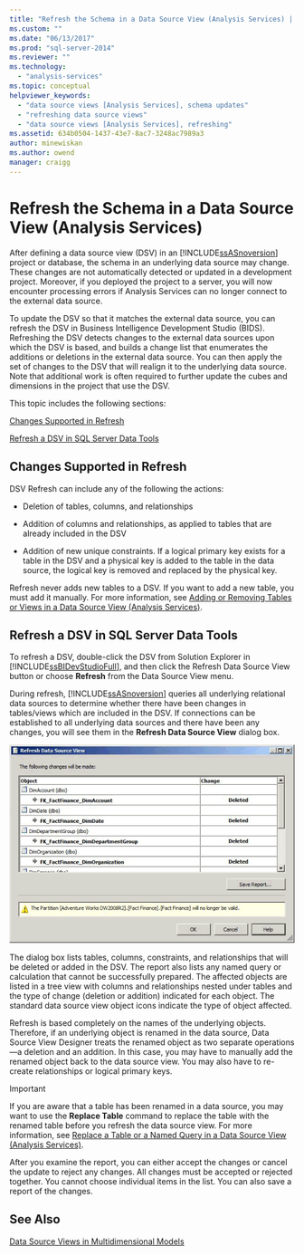 ```yaml
---
title: "Refresh the Schema in a Data Source View (Analysis Services) | Microsoft Docs"
ms.custom: ""
ms.date: "06/13/2017"
ms.prod: "sql-server-2014"
ms.reviewer: ""
ms.technology: 
  - "analysis-services"
ms.topic: conceptual
helpviewer_keywords: 
  - "data source views [Analysis Services], schema updates"
  - "refreshing data source views"
  - "data source views [Analysis Services], refreshing"
ms.assetid: 634b0504-1437-43e7-8ac7-3248ac7989a3
author: minewiskan
ms.author: owend
manager: craigg
---
```

# Refresh the Schema in a Data Source View (Analysis Services)
  After defining a data source view (DSV) in an [!INCLUDE[ssASnoversion](../../../includes/ssasnoversion-md.md)] project or database, the schema in an underlying data source may change. These changes are not automatically detected or updated in a development project. Moreover, if you deployed the project to a server, you will now encounter processing errors if Analysis Services can no longer connect to the external data source.  
  
 To update the DSV so that it matches the external data source, you can refresh the DSV in Business Intelligence Development Studio (BIDS). Refreshing the DSV detects changes to the external data sources upon which the DSV is based, and builds a change list that enumerates the additions or deletions in the external data source. You can then apply the set of changes to the DSV that will realign it to the underlying data source. Note that additional work is often required to further update the cubes and dimensions in the project that use the DSV.  
  
 This topic includes the following sections:  
  
 [Changes Supported in Refresh](#bkmk_changlist)  
  
 [Refresh a DSV in SQL Server Data Tools](#bkmk_DSVrefresh)  
  
##  <a name="bkmk_changlist"></a> Changes Supported in Refresh  
 DSV Refresh can include any of the following the actions:  
  
-   Deletion of tables, columns, and relationships  
  
-   Addition of columns and relationships, as applied to tables that are already included in the DSV  
  
-   Addition of new unique constraints. If a logical primary key exists for a table in the DSV and a physical key is added to the table in the data source, the logical key is removed and replaced by the physical key.  
  
 Refresh never adds new tables to a DSV. If you want to add a new table, you must add it manually. For more information, see [Adding or Removing Tables or Views in a Data Source View &#40;Analysis Services&#41;](adding-or-removing-tables-or-views-in-a-data-source-view-analysis-services.md).  
  
##  <a name="bkmk_DSVrefresh"></a> Refresh a DSV in SQL Server Data Tools  
 To refresh a DSV, double-click the DSV from Solution Explorer in [!INCLUDE[ssBIDevStudioFull](../../includes/ssbidevstudiofull-md.md)], and then click the Refresh Data Source View button or choose **Refresh** from the Data Source View menu.  
  
 During refresh, [!INCLUDE[ssASnoversion](../../../includes/ssasnoversion-md.md)] queries all underlying relational data sources to determine whether there have been changes in tables/views which are included in the DSV. If connections can be established to all underlying data sources and there have been any changes, you will see them in the **Refresh Data Source View** dialog box.  
  
 ![Refresh Data Source View dialog box](../media/ssas-olapdsv-refresh.gif "Refresh Data Source View dialog box")  
  
 The dialog box lists tables, columns, constraints, and relationships that will be deleted or added in the DSV. The report also lists any named query or calculation that cannot be successfully prepared. The affected objects are listed in a tree view with columns and relationships nested under tables and the type of change (deletion or addition) indicated for each object. The standard data source view object icons indicate the type of object affected.  
  
 Refresh is based completely on the names of the underlying objects. Therefore, if an underlying object is renamed in the data source, Data Source View Designer treats the renamed object as two separate operations—a deletion and an addition. In this case, you may have to manually add the renamed object back to the data source view. You may also have to re-create relationships or logical primary keys.  
  
> [!IMPORTANT]  
>  If you are aware that a table has been renamed in a data source, you may want to use the **Replace Table** command to replace the table with the renamed table before you refresh the data source view. For more information, see [Replace a Table or a Named Query in a Data Source View &#40;Analysis Services&#41;](replace-a-table-or-a-named-query-in-a-data-source-view-analysis-services.md).  
  
 After you examine the report, you can either accept the changes or cancel the update to reject any changes. All changes must be accepted or rejected together. You cannot choose individual items in the list. You can also save a report of the changes.  
  
## See Also  
 [Data Source Views in Multidimensional Models](data-source-views-in-multidimensional-models.md)  
  
  
